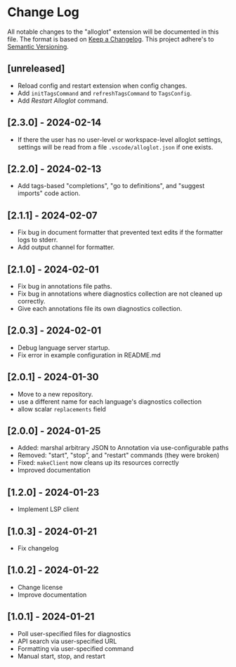 # Change Log

All notable changes to the "alloglot" extension will be documented in this file.
The format is based on [Keep a Changelog](http://keepachangelog.com/en/1.0.0/).
This project adhere's to [Semantic Versioning](https://semver.org/spec/v2.0.0.html).

## [unreleased]

- Reload config and restart extension when config changes.
- Add `initTagsCommand` and `refreshTagsCommand` to `TagsConfig`.
- Add _Restart Alloglot_ command.

## [2.3.0] - 2024-02-14

- If there the user has no user-level or workspace-level alloglot settings, settings will be read from a file `.vscode/alloglot.json` if one exists.

## [2.2.0] - 2024-02-13

- Add tags-based "completions", "go to definitions", and "suggest imports" code action.

## [2.1.1] - 2024-02-07

- Fix bug in document formatter that prevented text edits if the formatter logs to stderr.
- Add output channel for formatter.

## [2.1.0] - 2024-02-01

- Fix bug in annotations file paths.
- Fix bug in annotations where diagnostics collection are not cleaned up correctly.
- Give each annotations file its own diagnostics collection.

## [2.0.3] - 2024-02-01

- Debug language server startup.
- Fix error in example configuration in README.md

## [2.0.1] - 2024-01-30

- Move to a new repository.
- use a different name for each language's diagnostics collection
- allow scalar `replacements` field

## [2.0.0] - 2024-01-25

- Added: marshal arbitrary JSON to Annotation via use-configurable paths
- Removed: "start", "stop", and "restart" commands (they were broken)
- Fixed: `makeClient` now cleans up its resources correctly
- Improved documentation

## [1.2.0] - 2024-01-23

- Implement LSP client

## [1.0.3] - 2024-01-21

- Fix changelog

## [1.0.2] - 2024-01-22

- Change license
- Improve documentation

## [1.0.1] - 2024-01-21

- Poll user-specified files for diagnostics
- API search via user-specified URL
- Formatting via user-specified command
- Manual start, stop, and restart
